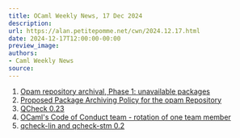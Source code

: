 ```yaml
---
title: OCaml Weekly News, 17 Dec 2024
description:
url: https://alan.petitepomme.net/cwn/2024.12.17.html
date: 2024-12-17T12:00:00-00:00
preview_image:
authors:
- Caml Weekly News
source:
---
```


<ol><li><a href="https://alan.petitepomme.net/cwn/2024.12.17.html#1">Opam repository archival, Phase 1: unavailable packages</a></li><li><a href="https://alan.petitepomme.net/cwn/2024.12.17.html#2">Proposed Package Archiving Policy for the opam Repository</a></li><li><a href="https://alan.petitepomme.net/cwn/2024.12.17.html#3">QCheck 0.23</a></li><li><a href="https://alan.petitepomme.net/cwn/2024.12.17.html#4">OCaml's Code of Conduct team - rotation of one team member</a></li><li><a href="https://alan.petitepomme.net/cwn/2024.12.17.html#5">qcheck-lin and qcheck-stm 0.2</a></li></ol>
